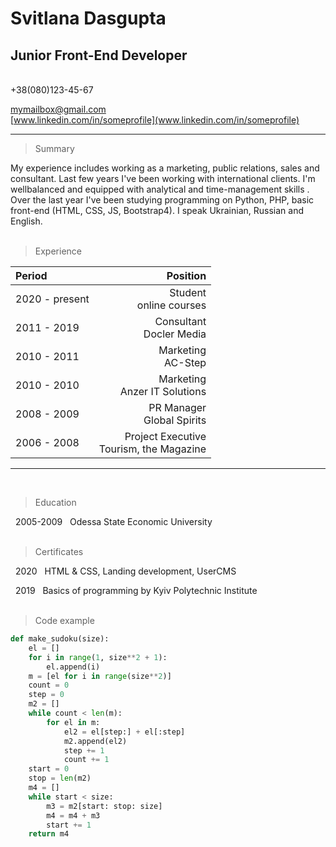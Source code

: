 # Svitlana Dasgupta
## Junior Front-End Developer
<br>
+38(080)123-45-67

mymailbox@gmail.com<br>
[www.linkedin.com/in/someprofile](www.linkedin.com/in/someprofile)

---
> Summary

My experience includes working as a marketing, public relations, sales and
consultant. Last few years I've been working with international clients. I'm wellbalanced
and equipped with analytical and time-management skills . Over the
last year I've been studying programming on Python, PHP, basic front-end
(HTML, CSS, JS, Bootstrap4). I speak Ukrainian, Russian and English.
<br><br>

> Experience

  Period | Position
  :---|---:
  2020 - present | Student<br> online courses
  2011 - 2019 | Consultant<br> Docler Media
  2010 - 2011 | Marketing<br> AC-Step
  2010 - 2010 | Marketing<br> Anzer IT Solutions
  2008 - 2009 | PR Manager<br> Global Spirits
  2006 - 2008 | Project Executive<br> Tourism, the Magazine
---
<br>

> Education

&nbsp; 2005-2009 &nbsp; Odessa State Economic University<br>
<br>

> Certificates

&nbsp; 2020 &nbsp; HTML & CSS, Landing development, UserCMS<br>

&nbsp; 2019 &nbsp; Basics of programming by Kyiv Polytechnic Institute<br>
<br>

> Code example

```python
def make_sudoku(size):
	el = []
	for i in range(1, size**2 + 1):
		el.append(i)
	m = [el for i in range(size**2)]
	count = 0
	step = 0
	m2 = []
	while count < len(m):
		for el in m:
			el2 = el[step:] + el[:step]
			m2.append(el2)
			step += 1
			count += 1
	start = 0
	stop = len(m2)
	m4 = []
	while start < size:
		m3 = m2[start: stop: size]
		m4 = m4 + m3
		start += 1
	return m4
```
